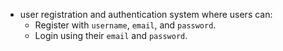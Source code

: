 - user registration and authentication system where users can:
    - Register with `username`, `email`, and `password`.
    - Login using their `email` and `password`.
 
  
